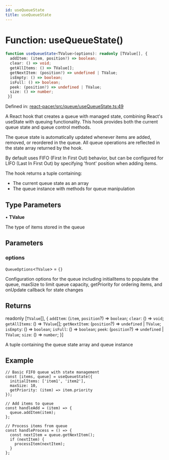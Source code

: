 ```yaml
---
id: useQueueState
title: useQueueState
---
```


<!-- DO NOT EDIT: this page is autogenerated from the type comments -->

# Function: useQueueState()

```ts
function useQueueState<TValue>(options): readonly [TValue[], {
  addItem: (item, position?) => boolean;
  clear: () => void;
  getAllItems: () => TValue[];
  getNextItem: (position?) => undefined | TValue;
  isEmpty: () => boolean;
  isFull: () => boolean;
  peek: (position?) => undefined | TValue;
  size: () => number;
 }]
```

Defined in: [react-pacer/src/queue/useQueueState.ts:49](https://github.com/TanStack/bouncer/blob/main/packages/react-pacer/src/queue/useQueueState.ts#L49)

A React hook that creates a queue with managed state, combining React's useState with queuing functionality.
This hook provides both the current queue state and queue control methods.

The queue state is automatically updated whenever items are added, removed, or reordered in the queue.
All queue operations are reflected in the state array returned by the hook.

By default uses FIFO (First In First Out) behavior, but can be configured for LIFO
(Last In First Out) by specifying 'front' position when adding items.

The hook returns a tuple containing:
- The current queue state as an array
- The queue instance with methods for queue manipulation

## Type Parameters

• **TValue**

The type of items stored in the queue

## Parameters

### options

`QueueOptions`\<`TValue`\> = `{}`

Configuration options for the queue including initialItems to populate the queue,
               maxSize to limit queue capacity, getPriority for ordering items,
               and onUpdate callback for state changes

## Returns

readonly \[`TValue`[], \{
  `addItem`: (`item`, `position`?) => `boolean`;
  `clear`: () => `void`;
  `getAllItems`: () => `TValue`[];
  `getNextItem`: (`position`?) => `undefined` \| `TValue`;
  `isEmpty`: () => `boolean`;
  `isFull`: () => `boolean`;
  `peek`: (`position`?) => `undefined` \| `TValue`;
  `size`: () => `number`;
 \}\]

A tuple containing the queue state array and queue instance

## Example

```tsx
// Basic FIFO queue with state management
const [items, queue] = useQueueState({
  initialItems: ['item1', 'item2'],
  maxSize: 10,
  getPriority: (item) => item.priority
});

// Add items to queue
const handleAdd = (item) => {
  queue.addItem(item);
};

// Process items from queue
const handleProcess = () => {
  const nextItem = queue.getNextItem();
  if (nextItem) {
    processItem(nextItem);
  }
};
```
